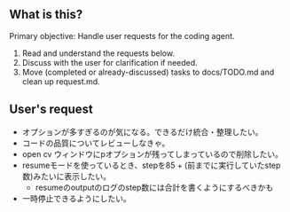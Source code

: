 ## What is this?
Primary objective: Handle user requests for the coding agent.
 1. Read and understand the requests below.
 2. Discuss with the user for clarification if needed. 
 3. Move (completed or already-discussed) tasks to docs/TODO.md and clean up request.md.

## User's request
- オプションが多すぎるのが気になる。できるだけ統合・整理したい。
- コードの品質についてレビューしなきゃ。
- open cv ウィンドウにpオプションが残ってしまっているので削除したい。
- resumeモードを使っているとき、stepを85 + (前までに実行していたstep数)みたいに表示したい。
    - resumeのoutputのログのstep数には合計を書くようにするべきかも
- 一時停止できるようにしたい。